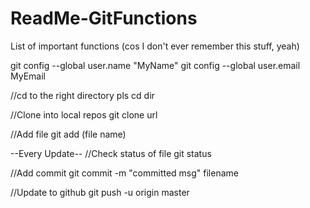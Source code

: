 # ReadMe-GitFunctions

List of important functions (cos I don't ever remember this stuff, yeah)

git config --global user.name "MyName"
git config --global user.email MyEmail

//cd to the right directory pls
cd dir

//Clone into local repos
git clone url

//Add file
git add (file name)

--Every Update--
//Check status of file
git status

//Add commit
git commit -m "committed msg" filename

//Update to github
git push -u origin master
